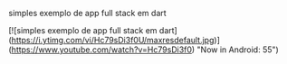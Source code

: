 simples exemplo de app full stack em dart


[![simples exemplo de app full stack em dart]        
(https://i.ytimg.com/vi/Hc79sDi3f0U/maxresdefault.jpg)] 
(https://www.youtube.com/watch?v=Hc79sDi3f0) "Now in Android: 55")   

